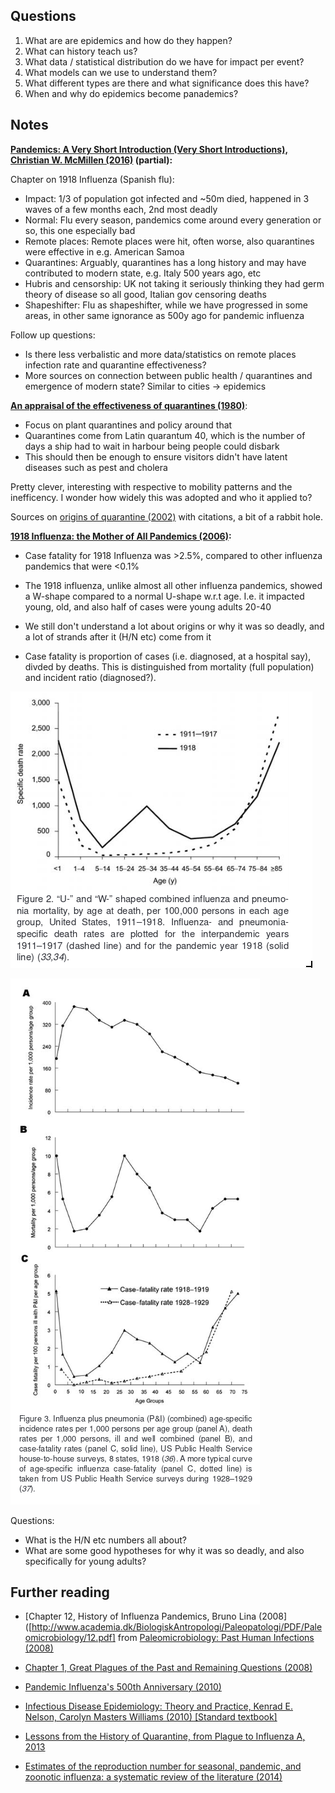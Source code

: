 ## Questions

1. What are are epidemics and how do they happen?
2. What can history teach us?
3. What data / statistical distribution do we have for impact per event?
4. What models can we use to understand them?
5. What different types are there and what significance does this have?
6. When and why do epidemics become panademics?

## Notes

**[Pandemics: A Very Short Introduction (Very Short Introductions), Christian W. McMillen (2016)](https://www.amazon.com/Pandemics-Very-Short-Introduction-Introductions-ebook-dp-B01N2LLMXE/dp/B01N2LLMXE/) (partial):**

Chapter on 1918 Influenza (Spanish flu):

- Impact: 1/3 of population got infected and ~50m died, happened in 3 waves of a few months each, 2nd most deadly
- Normal: Flu every season, pandemics come around every generation or so, this one especially bad
- Remote places: Remote places were hit, often worse, also quarantines were effective in e.g. American Samoa
- Quarantines: Arguably, quarantines has a long history and may have contributed to modern state, e.g. Italy 500 years ago, etc
- Hubris and censorship: UK not taking it seriously thinking they had germ theory of disease so all good, Italian gov censoring deaths
- Shapeshifter: Flu as shapeshifter, while we have progressed in some areas, in other same ignorance as 500y ago for pandemic influenza

Follow up questions:
- Is there less verbalistic and more data/statistics on remote places infection rate and quarantine effectiveness?
- More sources on connection between public health / quarantines and emergence of modern state? Similar to cities -> epidemics

**[An appraisal of the effectiveness of quarantines (1980)](https://www.annualreviews.org/doi/10.1146/annurev.py.18.090180.000505)**:

- Focus on plant quarantines and policy around that
- Quarantines come from Latin quarantum 40, which is the number of days a ship had to wait in harbour being people could disbark
- This should then be enough to ensure visitors didn't have latent diseases such as pest and cholera

Pretty clever, interesting with respective to mobility patterns and the inefficency. I wonder how widely this was adopted and who it applied to? 

Sources on [origins of quarantine (2002)](https://academic.oup.com/cid/article/35/9/1071/330421) with citations, a bit of a rabbit hole. 

**[1918 Influenza: the Mother of All Pandemics (2006)](https://www.ncbi.nlm.nih.gov/pmc/articles/PMC3291398/pdf/05-0979.pdf):**

- Case fatality for 1918 Influenza was >2.5%, compared to other influenza pandemics that were <0.1%
- The 1918 influenza, unlike almost all other influenza pandemics, showed a W-shape compared to a normal U-shape w.r.t age. I.e. it impacted young, old, and also half of cases were young adults 20-40
- We still don't understand a lot about origins or why it was so deadly, and a lot of strands after it (H/N etc) come from it

- Case fatality is proportion of cases (i.e. diagnosed, at a hospital say), divded by deaths. This is distinguished from mortality (full population) and incident ratio (diagnosed?).

![](../assets/influenza1918_wshape.png)

![](../assets/influenza1918_fatality.png)

Questions:
- What is the H/N etc numbers all about?
- What are some good hypotheses for why it was so deadly, and also specifically for young adults?

## Further reading

- [Chapter 12, History of Influenza Pandemics, Bruno Lina (2008]([http://www.academia.dk/BiologiskAntropologi/Paleopatologi/PDF/Paleomicrobiology/12.pdf] from [Paleomicrobiology: Past Human Infections (2008)](http://www.academia.dk/BiologiskAntropologi/Paleopatologi/paleomicrobiology.php)

- [Chapter 1, Great Plagues of the Past and Remaining Questions (2008)](http://www.academia.dk/BiologiskAntropologi/Paleopatologi/PDF/Paleomicrobiology/01.pdf)

- [Pandemic Influenza's 500th Anniversary (2010)](https://academic.oup.com/cid/article/51/12/1442/317322)

- [Infectious Disease Epidemiology: Theory and Practice, Kenrad E. Nelson, Carolyn Masters Williams (2010) [Standard textbook]](https://www.amazon.com/Infectious-Disease-Epidemiology-Theory-Practice/dp/1449683797/)

- [Lessons from the History of Quarantine, from Plague to Influenza A, 2013](https://wwwnc.cdc.gov/eid/article/19/2/12-0312_article)

- [Estimates of the reproduction number for seasonal, pandemic, and zoonotic influenza: a systematic review of the literature (2014)](https://www.ncbi.nlm.nih.gov/pmc/articles/PMC4169819/)

